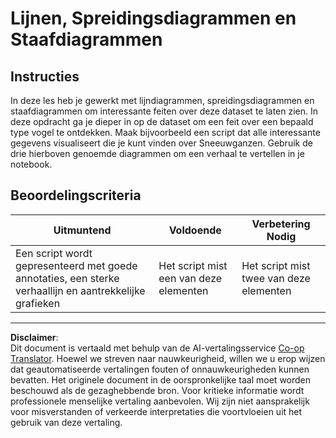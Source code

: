 <!--
CO_OP_TRANSLATOR_METADATA:
{
  "original_hash": "0ea21b6513df5ade7419c6b7d65f10b1",
  "translation_date": "2025-08-28T15:31:51+00:00",
  "source_file": "3-Data-Visualization/R/09-visualization-quantities/assignment.md",
  "language_code": "nl"
}
-->
# Lijnen, Spreidingsdiagrammen en Staafdiagrammen

## Instructies

In deze les heb je gewerkt met lijndiagrammen, spreidingsdiagrammen en staafdiagrammen om interessante feiten over deze dataset te laten zien. In deze opdracht ga je dieper in op de dataset om een feit over een bepaald type vogel te ontdekken. Maak bijvoorbeeld een script dat alle interessante gegevens visualiseert die je kunt vinden over Sneeuwganzen. Gebruik de drie hierboven genoemde diagrammen om een verhaal te vertellen in je notebook.

## Beoordelingscriteria

Uitmuntend | Voldoende | Verbetering Nodig
--- | --- | -- |
Een script wordt gepresenteerd met goede annotaties, een sterke verhaallijn en aantrekkelijke grafieken | Het script mist een van deze elementen | Het script mist twee van deze elementen

---

**Disclaimer**:  
Dit document is vertaald met behulp van de AI-vertalingsservice [Co-op Translator](https://github.com/Azure/co-op-translator). Hoewel we streven naar nauwkeurigheid, willen we u erop wijzen dat geautomatiseerde vertalingen fouten of onnauwkeurigheden kunnen bevatten. Het originele document in de oorspronkelijke taal moet worden beschouwd als de gezaghebbende bron. Voor kritieke informatie wordt professionele menselijke vertaling aanbevolen. Wij zijn niet aansprakelijk voor misverstanden of verkeerde interpretaties die voortvloeien uit het gebruik van deze vertaling.